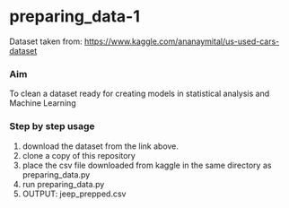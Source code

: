 # preparing_data-1

Dataset taken from: https://www.kaggle.com/ananaymital/us-used-cars-dataset

### Aim

To clean a dataset ready for creating models in statistical analysis and Machine Learning


### Step by step usage

1. download the dataset from the link above. 
1. clone a copy of this repository
1. place the csv file downloaded from kaggle in the same directory as preparing_data.py
1. run preparing_data.py
1. OUTPUT: jeep_prepped.csv
